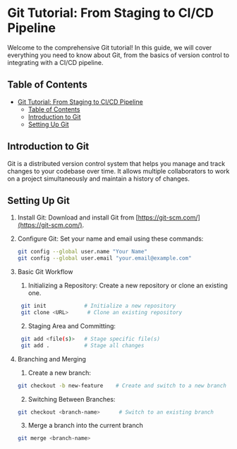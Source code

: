 # Git Tutorial: From Staging to CI/CD Pipeline

Welcome to the comprehensive Git tutorial! In this guide, we will cover everything you need to know about Git, from the basics of version control to integrating with a CI/CD pipeline.

## Table of Contents

- [Git Tutorial: From Staging to CI/CD Pipeline](#git-tutorial-from-staging-to-cicd-pipeline)
  - [Table of Contents](#table-of-contents)
  - [Introduction to Git](#introduction-to-git)
  - [Setting Up Git](#setting-up-git)

## Introduction to Git

Git is a distributed version control system that helps you manage and track changes to your codebase over time. It allows multiple collaborators to work on a project simultaneously and maintain a history of changes.

## Setting Up Git

1. Install Git: Download and install Git from [https://git-scm.com/](https://git-scm.com/).

2. Configure Git: Set your name and email using these commands:
   ```sh
   git config --global user.name "Your Name"
   git config --global user.email "your.email@example.com"

3. Basic Git Workflow
   1. Initializing a Repository: Create a new repository or clone an existing one.
   ```sh
    git init            # Initialize a new repository
    git clone <URL>      # Clone an existing repository
    ```
   2. Staging Area and Committing:
   ```sh
    git add <file(s)>   # Stage specific file(s)
    git add .           # Stage all changes
   ```
4. Branching and Merging
    1. Create a new branch:
    ```sh
    git checkout -b new-feature    # Create and switch to a new branch
    ```
    2. Switching Between Branches:
    ```sh
    git checkout <branch-name>      # Switch to an existing branch
    ```
    3. Merge a branch into the current branch
    ```sh
    git merge <branch-name>
    ```


